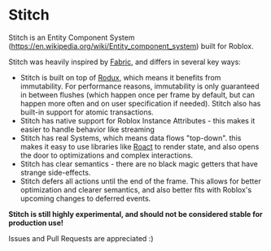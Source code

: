 # Stitch
Stitch is an Entity Component System (https://en.wikipedia.org/wiki/Entity_component_system) built for Roblox.


Stitch was heavily inspired by [Fabric](https://github.com/evaera/Fabric), and differs in several key ways:
- Stitch is built on top of [Rodux](https://github.com/Roblox/Rodux), which means it benefits from immutability. For performance reasons, immutability is only guaranteed in between flushes (which happen once per frame by default, but can happen more often and on user specification if needed). Stitch also has built-in support for atomic transactions.
- Stitch has native support for Roblox Instance Attributes - this makes it easier to handle behavior like streaming
- Stitch has real Systems, which means data flows "top-down". this makes it easy to use libraries like [Roact](https://github.com/Roblox/Roact) to render state, and also opens the door to optimizations and complex interactions.
- Stitch has clear semantics - there are no black magic getters that have strange side-effects.
- Stitch defers all actions until the end of the frame. This allows for better optimization and clearer semantics, and also better fits with Roblox's upcoming changes to deferred events.


**Stitch is still highly experimental, and should not be considered stable for production use!**

Issues and Pull Requests are appreciated :)

